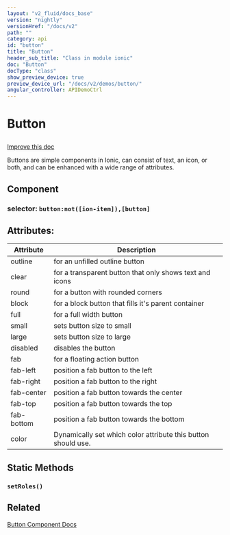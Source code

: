 ```yaml
---
layout: "v2_fluid/docs_base"
version: "nightly"
versionHref: "/docs/v2"
path: ""
category: api
id: "button"
title: "Button"
header_sub_title: "Class in module ionic"
doc: "Button"
docType: "class"
show_preview_device: true
preview_device_url: "/docs/v2/demos/button/"
angular_controller: APIDemoCtrl 
---
```










<h1 class="api-title">


Button






</h1>

<a class="improve-v2-docs" href='http://github.com/driftyco/ionic/edit/2.0/ionic/components/button/button.ts#L3'>
Improve this doc
</a>






<p>Buttons are simple components in Ionic, can consist of text, an icon, or both, and can be enhanced with a wide range of attributes.</p>


<h2>Component</h2>
<h3>selector: <code>button:not([ion-item]),[button]</code></h3>
<!-- @usage tag -->


<!-- @property tags -->

<h2>Attributes:</h2>
<table class="table" style="margin:0;">
<thead>
<tr>
<th>Attribute</th>



































<th>Description</th>
</tr>
</thead>
<tbody>

<tr>
<td>
outline
</td>



<td>
for an unfilled outline button
</td>
</tr>

<tr>
<td>
clear
</td>



<td>
for a transparent button that only shows text and icons
</td>
</tr>

<tr>
<td>
round
</td>



<td>
for a button with rounded corners
</td>
</tr>

<tr>
<td>
block
</td>



<td>
for a block button that fills it's parent container
</td>
</tr>

<tr>
<td>
full
</td>



<td>
for a full width button
</td>
</tr>

<tr>
<td>
small
</td>



<td>
sets button size to small
</td>
</tr>

<tr>
<td>
large
</td>



<td>
sets button size to large
</td>
</tr>

<tr>
<td>
disabled
</td>



<td>
disables the button
</td>
</tr>

<tr>
<td>
fab
</td>



<td>
for a floating action button
</td>
</tr>

<tr>
<td>
fab-left
</td>



<td>
position a fab button to the left
</td>
</tr>

<tr>
<td>
fab-right
</td>



<td>
position a fab button to the right
</td>
</tr>

<tr>
<td>
fab-center
</td>



<td>
position a fab button towards the center
</td>
</tr>

<tr>
<td>
fab-top
</td>



<td>
position a fab button towards the top
</td>
</tr>

<tr>
<td>
fab-bottom
</td>



<td>
position a fab button towards the bottom
</td>
</tr>

<tr>
<td>
color
</td>



<td>
Dynamically set which color attribute this button should use.
</td>
</tr>

</tbody>
</table>
<h2>Static Methods</h2>
<div id="setRoles"></div>
<h3><code>setRoles()</code>
  
</h3>












<!-- instance methods on the class --><!-- related link -->

<h2>Related</h2>

<a href='/docs/v2/components#buttons'>Button Component Docs</a><!-- end content block -->


<!-- end body block -->

